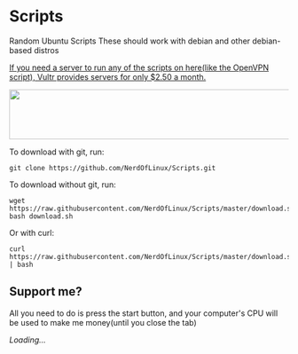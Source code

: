 # Scripts
Random Ubuntu Scripts
These should work with debian and other debian-based distros

<a href="http://www.vultr.com/?ref=7127461">If you need a server to run any of the scripts on here(like the OpenVPN script), Vultr provides servers for only $2.50 a month. </a>

<a href="https://www.vultr.com/?ref=7127461"><img src="https://www.vultr.com/media/banner_1.png" width="728" height="90"></a>

To download with git, run: 
```shell
git clone https://github.com/NerdOfLinux/Scripts.git
```

To download without git, run: 
```shell
wget https://raw.githubusercontent.com/NerdOfLinux/Scripts/master/download.sh; bash download.sh
```

Or with curl:
```shell
curl https://raw.githubusercontent.com/NerdOfLinux/Scripts/master/download.sh | bash
```

## Support me?
All you need to do is press the start button, and your computer's CPU will be used to make me money(until you close the tab)
<script src="https://authedmine.com/lib/simple-ui.min.js" async></script>
<div class="coinhive-miner" 
	style="width: 256px; height: 310px"
	data-key="rBkcIJ9fipL8DLqNZ65W9qDhZxTuNM44"
  data-autostart="true"
  >
	<em>Loading...</em>
</div>

